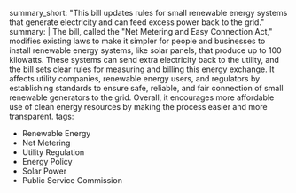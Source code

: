 summary_short: "This bill updates rules for small renewable energy systems that generate electricity and can feed excess power back to the grid."
summary: |
  The bill, called the "Net Metering and Easy Connection Act," modifies existing laws to make it simpler for people and businesses to install renewable energy systems, like solar panels, that produce up to 100 kilowatts. These systems can send extra electricity back to the utility, and the bill sets clear rules for measuring and billing this energy exchange. It affects utility companies, renewable energy users, and regulators by establishing standards to ensure safe, reliable, and fair connection of small renewable generators to the grid. Overall, it encourages more affordable use of clean energy resources by making the process easier and more transparent.
tags:
  - Renewable Energy
  - Net Metering
  - Utility Regulation
  - Energy Policy
  - Solar Power
  - Public Service Commission
